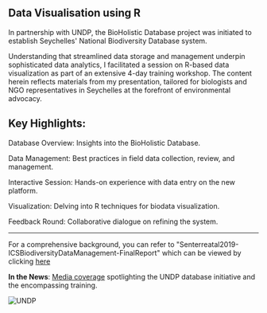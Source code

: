 ## Data Visualisation using R

In partnership with UNDP, the BioHolistic Database project was initiated to establish Seychelles' National Biodiversity Database system. 

Understanding that streamlined data storage and management underpin sophisticated data analytics, I facilitated a session on R-based data visualization as part of an extensive 4-day training workshop. The content herein reflects materials from my presentation, tailored for biologists and NGO representatives in Seychelles at the forefront of environmental advocacy.

## Key Highlights:

Database Overview: Insights into the BioHolistic Database.

Data Management: Best practices in field data collection, review, and management.

Interactive Session: Hands-on experience with data entry on the new platform.

Visualization: Delving into R techniques for biodata visualization.

Feedback Round: Collaborative dialogue on refining the system.

--------------

For a comprehensive background, you can refer to "Senterreatal2019-ICSBiodiversityDataManagement-FinalReport" which can be viewed by clicking [here](https://www.researchgate.net/publication/334465810_Island_Conservation_Society_data_management_Standardise_data_collection_and_extend_current_database)

<b>In the News</b>: [Media coverage]( https://www.nation.sc/articles/2677/gos-undp-gef-outer-islands-project-funds-new-ics-database) spotlighting the UNDP database initiative and the encompassing training.

![UNDP](https://github.com/elilouise/Data-Visualisation-using-R/assets/53550369/c19958bd-e756-4164-ab21-ecd54bdc08ea)
